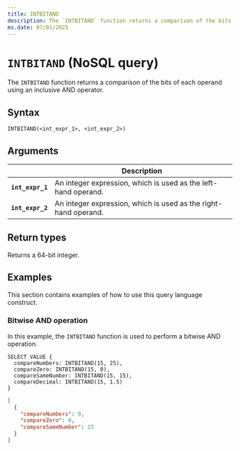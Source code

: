 ```yaml
---
title: INTBITAND
description: The `INTBITAND` function returns a comparison of the bits of each operand using an inclusive AND operator.
ms.date: 07/01/2025
---
```


# `INTBITAND` (NoSQL query)

The `INTBITAND` function returns a comparison of the bits of each operand using an inclusive AND operator.

## Syntax

```nosql
INTBITAND(<int_expr_1>, <int_expr_2>)
```

## Arguments

| | Description |
| --- | --- |
| **`int_expr_1`** | An integer expression, which is used as the left-hand operand. |
| **`int_expr_2`** | An integer expression, which is used as the right-hand operand. |

## Return types

Returns a 64-bit integer.

## Examples

This section contains examples of how to use this query language construct.

### Bitwise AND operation

In this example, the `INTBITAND` function is used to perform a bitwise AND operation.

```nosql
SELECT VALUE {
  compareNumbers: INTBITAND(15, 25),
  compareZero: INTBITAND(15, 0),
  compareSameNumber: INTBITAND(15, 15),
  compareDecimal: INTBITAND(15, 1.5)
}
```

```json
[
  {
    "compareNumbers": 9,
    "compareZero": 0,
    "compareSameNumber": 15
  }
]
```

